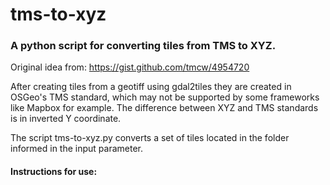 # tms-to-xyz
<h3> A python script for converting tiles from TMS to XYZ. </h3>

Original idea from: https://gist.github.com/tmcw/4954720

After creating tiles from a geotiff using gdal2tiles they are created in OSGeo's TMS standard, which may not be supported by some frameworks like Mapbox for example. The difference between XYZ and TMS standards is in inverted Y coordinate.

The script tms-to-xyz.py converts a set of tiles located in the folder informed in the input parameter.

<h4> Instructions for use: </h4>



